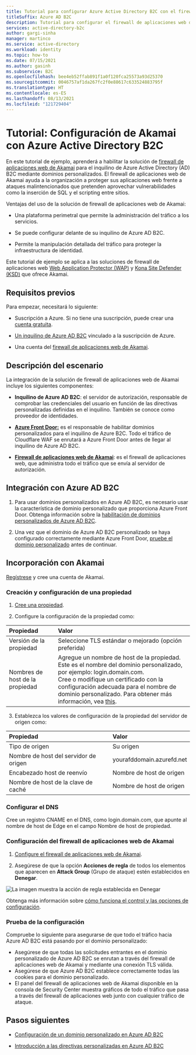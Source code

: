 ```yaml
---
title: Tutorial para configurar Azure Active Directory B2C con el firewall de aplicaciones web de Akamai
titleSuffix: Azure AD B2C
description: Tutorial para configurar el firewall de aplicaciones web de Akamai con Azure AD B2C
services: active-directory-b2c
author: gargi-sinha
manager: martinco
ms.service: active-directory
ms.workload: identity
ms.topic: how-to
ms.date: 07/15/2021
ms.author: gasinh
ms.subservice: B2C
ms.openlocfilehash: bee4eb52ffab891f1a0f120fca25573a93d25370
ms.sourcegitcommit: 0046757af1da267fc2f0e88617c633524883795f
ms.translationtype: HT
ms.contentlocale: es-ES
ms.lasthandoff: 08/13/2021
ms.locfileid: "121729404"
---
```

# <a name="tutorial-configure-akamai-with-azure-active-directory-b2c"></a>Tutorial: Configuración de Akamai con Azure Active Directory B2C

En este tutorial de ejemplo, aprenderá a habilitar la solución de [firewall de aplicaciones web de Akamai](https://www.akamai.com/us/en/resources/web-application-firewall.jsp) para el inquilino de Azure Active Directory (AD) B2C mediante dominios personalizados. El firewall de aplicaciones web de Akamai ayuda a la organización a proteger sus aplicaciones web frente a ataques malintencionados que pretenden aprovechar vulnerabilidades como la inserción de SQL y el scripting entre sitios.

Ventajas del uso de la solución de firewall de aplicaciones web de Akamai:

- Una plataforma perimetral que permite la administración del tráfico a los servicios.

- Se puede configurar delante de su inquilino de Azure AD B2C.

- Permite la manipulación detallada del tráfico para proteger la infraestructura de identidad.

Este tutorial de ejemplo se aplica a las soluciones de firewall de aplicaciones web [Web Application Protector (WAP)](https://www.akamai.com/us/en/products/security/web-application-protector-enterprise-waf-firewall-ddos-protection.jsp) y [Kona Site Defender (KSD)](https://www.akamai.com/us/en/products/security/kona-site-defender.jsp) que ofrece Akamai.

## <a name="prerequisites"></a>Requisitos previos

Para empezar, necesitará lo siguiente:

- Suscripción a Azure. Si no tiene una suscripción, puede crear una [cuenta gratuita](https://azure.microsoft.com/free/).

- [Un inquilino de Azure AD B2C](tutorial-create-tenant.md) vinculado a la suscripción de Azure.

- Una cuenta del [firewall de aplicaciones web de Akamai](https://www.akamai.com/us/en/akamai-free-trials.jsp).
 
## <a name="scenario-description"></a>Descripción del escenario

La integración de la solución de firewall de aplicaciones web de Akamai incluye los siguientes componentes:

- **Inquilino de Azure AD B2C**: el servidor de autorización, responsable de comprobar las credenciales del usuario en función de las directivas personalizadas definidas en el inquilino.  También se conoce como proveedor de identidades.

- [**Azure Front Door:**](../frontdoor/front-door-overview.md) es el responsable de habilitar dominios personalizados para el inquilino de Azure B2C. Todo el tráfico de Cloudflare WAF se enrutará a Azure Front Door antes de llegar al inquilino de Azure AD B2C.

- [**Firewall de aplicaciones web de Akamai**](https://www.akamai.com/us/en/resources/waf.jsp): es el firewall de aplicaciones web, que administra todo el tráfico que se envía al servidor de autorización.

## <a name="integrate-with-azure-ad-b2c"></a>Integración con Azure AD B2C

1. Para usar dominios personalizados en Azure AD B2C, es necesario usar la característica de dominio personalizado que proporciona Azure Front Door. Obtenga información sobre la [habilitación de dominios personalizados de Azure AD B2C](./custom-domain.md?pivots=b2c-user-flow).  

2. Una vez que el dominio de Azure AD B2C personalizado se haya configurado correctamente mediante Azure Front Door, [pruebe el dominio personalizado](./custom-domain.md?pivots=b2c-custom-policy#test-your-custom-domain) antes de continuar.  

## <a name="onboard-with-akamai"></a>Incorporación con Akamai

[Regístrese](https://www.akamai.com) y cree una cuenta de Akamai.

### <a name="create-and-configure-property"></a>Creación y configuración de una propiedad 

1. [Cree una propiedad](https://control.akamai.com/wh/CUSTOMER/AKAMAI/en-US/WEBHELP/property-manager/property-manager-help/GUID-14BB87F2-282F-4C4A-8043-B422344884E6.html).

2. Configure la configuración de la propiedad como:  

| Propiedad | Valor |
|:---------------|:---------------|
|Versión de la propiedad | Seleccione TLS estándar o mejorado (opción preferida) |
|Nombres de host de la propiedad | Agregue un nombre de host de la propiedad. Este es el nombre del dominio personalizado, por ejemplo: login.domain.com. <BR> Cree o modifique un certificado con la configuración adecuada para el nombre de dominio personalizado. Para obtener más información, vea [this](https://learn.akamai.com/en-us/webhelp/property-manager/https-delivery-with-property-manager/GUID-9EE0EB6A-E62B-4F5F-9340-60CBD093A429.html). |

3. Establezca los valores de configuración de la propiedad del servidor de origen como:

|Propiedad| Valor |
|:-----------|:-----------|
| Tipo de origen | Su origen |
| Nombre de host del servidor de origen | yourafddomain.azurefd.net |
| Encabezado host de reenvío | Nombre de host de origen |
| Nombre de host de la clave de caché| Nombre de host de origen |

### <a name="configure-dns"></a>Configurar el DNS

Cree un registro CNAME en el DNS, como login.domain.com, que apunte al nombre de host de Edge en el campo Nombre de host de propiedad.

### <a name="configure-akamai-waf"></a>Configuración del firewall de aplicaciones web de Akamai

1. [Configure el firewall de aplicaciones web de Akamai](https://learn.akamai.com/en-us/webhelp/kona-site-defender/kona-site-defender-quick-start/GUID-6294B96C-AE8B-4D99-8F43-11B886E6C39A.html#GUID-6294B96C-AE8B-4D99-8F43-11B886E6C39A).

2. Asegúrese de que la opción **Acciones de regla** de todos los elementos que aparecen en **Attack Group** (Grupo de ataque) estén establecidos en **Denegar**.

![La imagen muestra la acción de regla establecida en Denegar](./media/partner-akamai/rule-action-deny.png)

Obtenga más información sobre [cómo funciona el control y las opciones de configuración](https://control.akamai.com/dl/security/GUID-81C0214B-602A-4663-839D-68BCBFF41292.html).

### <a name="test-the-settings"></a>Prueba de la configuración

Compruebe lo siguiente para asegurarse de que todo el tráfico hacia Azure AD B2C está pasando por el dominio personalizado:

- Asegúrese de que todas las solicitudes entrantes en el dominio personalizado de Azure AD B2C se enrutan a través del firewall de aplicaciones web de Akamai y mediante una conexión TLS válida.
- Asegúrese de que Azure AD B2C establece correctamente todas las cookies para el dominio personalizado.
- El panel del firewall de aplicaciones web de Akamai disponible en la consola de Security Center muestra gráficos de todo el tráfico que pasa a través del firewall de aplicaciones web junto con cualquier tráfico de ataque.

## <a name="next-steps"></a>Pasos siguientes

- [Configuración de un dominio personalizado en Azure AD B2C](./custom-domain.md?pivots=b2c-user-flow)

- [Introducción a las directivas personalizadas en Azure AD B2C](./tutorial-create-user-flows.md?pivots=b2c-custom-policy&tabs=applications)